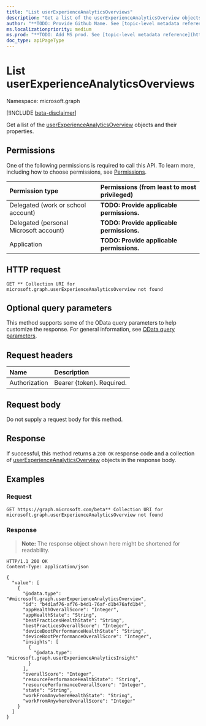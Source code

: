 ```yaml
---
title: "List userExperienceAnalyticsOverviews"
description: "Get a list of the userExperienceAnalyticsOverview objects and their properties."
author: "**TODO: Provide Github Name. See [topic-level metadata reference](https://msgo.azurewebsites.net/add/document/guidelines/metadata.html#topic-level-metadata)**"
ms.localizationpriority: medium
ms.prod: "**TODO: Add MS prod. See [topic-level metadata reference](https://msgo.azurewebsites.net/add/document/guidelines/metadata.html#topic-level-metadata)**"
doc_type: apiPageType
---
```


# List userExperienceAnalyticsOverviews
Namespace: microsoft.graph

[!INCLUDE [beta-disclaimer](../../includes/beta-disclaimer.md)]

Get a list of the [userExperienceAnalyticsOverview](../resources/userexperienceanalyticsoverview.md) objects and their properties.

## Permissions
One of the following permissions is required to call this API. To learn more, including how to choose permissions, see [Permissions](/graph/permissions-reference).

|Permission type|Permissions (from least to most privileged)|
|:---|:---|
|Delegated (work or school account)|**TODO: Provide applicable permissions.**|
|Delegated (personal Microsoft account)|**TODO: Provide applicable permissions.**|
|Application|**TODO: Provide applicable permissions.**|

## HTTP request

<!-- {
  "blockType": "ignored"
}
-->
``` http
GET ** Collection URI for microsoft.graph.userExperienceAnalyticsOverview not found
```

## Optional query parameters
This method supports some of the OData query parameters to help customize the response. For general information, see [OData query parameters](/graph/query-parameters).

## Request headers
|Name|Description|
|:---|:---|
|Authorization|Bearer {token}. Required.|

## Request body
Do not supply a request body for this method.

## Response

If successful, this method returns a `200 OK` response code and a collection of [userExperienceAnalyticsOverview](../resources/userexperienceanalyticsoverview.md) objects in the response body.

## Examples

### Request
<!-- {
  "blockType": "request",
  "name": "list_userexperienceanalyticsoverview"
}
-->
``` http
GET https://graph.microsoft.com/beta** Collection URI for microsoft.graph.userExperienceAnalyticsOverview not found
```


### Response
>**Note:** The response object shown here might be shortened for readability.
<!-- {
  "blockType": "response",
  "truncated": true,
  "@odata.type": "Collection(microsoft.graph.userExperienceAnalyticsOverview)"
}
-->
``` http
HTTP/1.1 200 OK
Content-Type: application/json

{
  "value": [
    {
      "@odata.type": "#microsoft.graph.userExperienceAnalyticsOverview",
      "id": "b4d1af76-af76-b4d1-76af-d1b476afd1b4",
      "appHealthOverallScore": "Integer",
      "appHealthState": "String",
      "bestPracticesHealthState": "String",
      "bestPracticesOverallScore": "Integer",
      "deviceBootPerformanceHealthState": "String",
      "deviceBootPerformanceOverallScore": "Integer",
      "insights": [
        {
          "@odata.type": "microsoft.graph.userExperienceAnalyticsInsight"
        }
      ],
      "overallScore": "Integer",
      "resourcePerformanceHealthState": "String",
      "resourcePerformanceOverallScore": "Integer",
      "state": "String",
      "workFromAnywhereHealthState": "String",
      "workFromAnywhereOverallScore": "Integer"
    }
  ]
}
```

